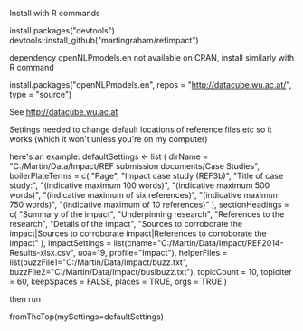 Install with R commands

install.packages("devtools")
devtools::install_github("martingraham/refimpact")


dependency openNLPmodels.en not available on CRAN, install similarly with R command

install.packages("openNLPmodels.en", repos = "http://datacube.wu.ac.at/", type = "source")

See http://datacube.wu.ac.at


Settings needed to change default locations of reference files etc so it works (which it won't unless you're on my computer)

here's an example:
defaultSettings <- list (
    dirName = "C:/Martin/Data/Impact/REF submission documents/Case Studies",
    boilerPlateTerms = c(
      "Page",
      "Impact case study (REF3b)",
      "Title of case study:",
      "(indicative maximum 100 words)",
      "(indicative maximum 500 words)",
      "(indicative maximum of six references)",
      "(indicative maximum 750 words)",
      "(indicative maximum of 10 references)"
    ),
    sectionHeadings = c(
      "Summary of the impact",
      "Underpinning research",
      "References to the research",
      "Details of the impact",
      "Sources to corroborate the impact|Sources to corroborate impact|References to corroborate the impact" 
    ),
    impactSettings = list(cname="C:/Martin/Data/Impact/REF2014-Results-xlsx.csv", uoa=19, profile="Impact"),
    helperFiles = list(buzzFile1="C:/Martin/Data/Impact/buzz.txt", buzzFile2="C:/Martin/Data/Impact/busibuzz.txt"),
    topicCount = 10,
    topicIter = 60,
    keepSpaces = FALSE,
    places = TRUE,
    orgs = TRUE
  )

then run

fromTheTop(mySettings=defaultSettings)

